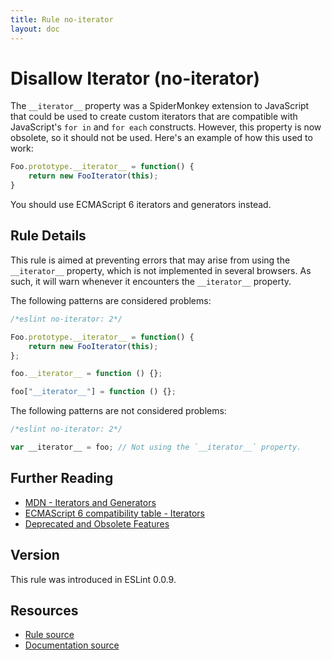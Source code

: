 ```yaml
---
title: Rule no-iterator
layout: doc
---
```

<!-- Note: No pull requests accepted for this file. See README.md in the root directory for details. -->

# Disallow Iterator (no-iterator)

The `__iterator__` property was a SpiderMonkey extension to JavaScript that could be used to create custom iterators that are compatible with JavaScript's `for in` and `for each` constructs. However, this property is now obsolete, so it should not be used. Here's an example of how this used to work:

```js
Foo.prototype.__iterator__ = function() {
    return new FooIterator(this);
}
```

You should use ECMAScript 6 iterators and generators instead.

## Rule Details

This rule is aimed at preventing errors that may arise from using the `__iterator__` property, which is not implemented in several browsers. As such, it will warn whenever it encounters the `__iterator__` property.

The following patterns are considered problems:

```js
/*eslint no-iterator: 2*/

Foo.prototype.__iterator__ = function() {
    return new FooIterator(this);
};

foo.__iterator__ = function () {};

foo["__iterator__"] = function () {};

```

The following patterns are not considered problems:

```js
/*eslint no-iterator: 2*/

var __iterator__ = foo; // Not using the `__iterator__` property.
```

## Further Reading

* [MDN - Iterators and Generators](https://developer.mozilla.org/en-US/docs/Web/JavaScript/Guide/Iterators_and_Generators)
* [ECMAScript 6 compatibility table - Iterators](http://kangax.github.io/es5-compat-table/es6/#Iterators)
* [Deprecated and Obsolete Features](https://developer.mozilla.org/en-US/docs/Web/JavaScript/Reference/Deprecated_and_obsolete_features#Object_methods)

## Version

This rule was introduced in ESLint 0.0.9.

## Resources

* [Rule source](https://github.com/eslint/eslint/tree/master/lib/rules/no-iterator.js)
* [Documentation source](https://github.com/eslint/eslint/tree/master/docs/rules/no-iterator.md)

